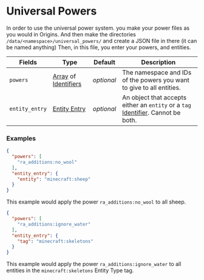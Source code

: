 # Universal Powers
In order to use the universal power system. you make your power files as you would in Origins. And then make the directories `/data/<namespace>/universal_powers/` and create a JSON file in there (it can be named anything)
Then, in this file, you enter your powers, and entities.

 | Fields | Type | Default | Description | 
|---|---|---|---|
 | `powers` | [Array](data_types/array.md) of [Identifiers](data_types/identifier.md) | _optional_ | The namespace and IDs of the powers you want to give to all entities. | 
 | `entity_entry` | [Entity Entry](data_types/entity_entry.md) | _optional_ | An object that accepts either an `entity` or a `tag` [Identifier](data_types/identifier.md). Cannot be both. | 

### Examples
```json
{
  "powers": [
    "ra_additions:no_wool"
  ],
  "entity_entry": {
    "entity": "minecraft:sheep"
  }
}
```
This example would apply the power `ra_additions:no_wool` to all sheep.
```json
{
  "powers": [
    "ra_additions:ignore_water"
  ],
  "entity_entry": {
    "tag": "minecraft:skeletons"
  }
}
```
This example would apply the power `ra_additions:ignore_water` to all entities in the `minecraft:skeletons` Entity Type tag.
